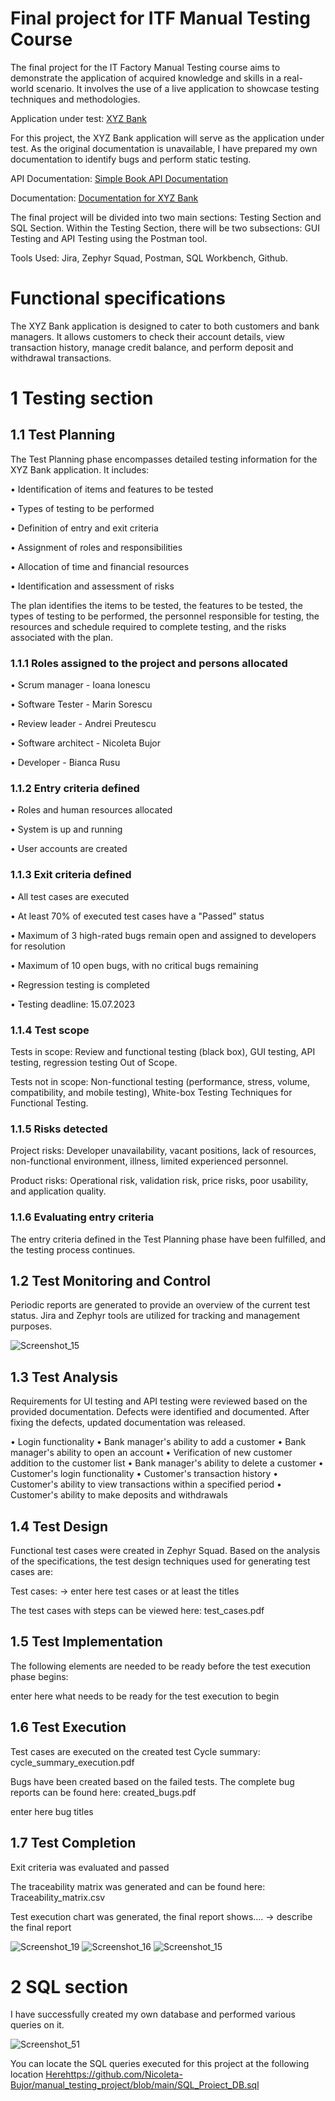 <h1> Final project for ITF Manual Testing Course </h1>

The final project for the IT Factory Manual Testing course aims to demonstrate the application of acquired knowledge and skills in a real-world scenario. It involves the use of a live application to showcase testing techniques and methodologies.

Application under test: [XYZ Bank](https://www.globalsqa.com/angularJs-protractor/BankingProject/#/login)

For this project, the XYZ Bank application will serve as the application under test. As the original documentation is unavailable, I have prepared my own documentation to identify bugs and perform static testing.

API Documentation: [Simple Book API Documentation](https://github.com/vdespa/introduction-to-postman-course/blob/main/simple-books-api.md)

Documentation: [Documentation for XYZ Bank](https://github.com/Nicoleta-Bujor/manual_testing_project/blob/main/Documentatie%20pt%20xyz%20bank.docx)

The final project will be divided into two main sections: Testing Section and SQL Section. Within the Testing Section, there will be two subsections: GUI Testing and API Testing using the Postman tool.

Tools Used: Jira, Zephyr Squad, Postman, SQL Workbench, Github.

# Functional specifications

The XYZ Bank application is designed to cater to both customers and bank managers. It allows customers to check their account details, view transaction history, manage credit balance, and perform deposit and withdrawal transactions.

# 1 Testing section

## 1.1 Test Planning

The Test Planning phase encompasses detailed testing information for the XYZ Bank application. It includes:

•	Identification of items and features to be tested

•	Types of testing to be performed

•	Definition of entry and exit criteria

•	Assignment of roles and responsibilities

•	Allocation of time and financial resources

•	Identification and assessment of risks

The plan identifies the items to be tested, the features to be tested, the types of testing to be performed, the personnel responsible for testing, the resources and schedule required to complete testing, and the risks associated with the plan.

### 1.1.1 Roles assigned to the project and persons allocated

•	Scrum manager - Ioana Ionescu

•	Software Tester - Marin Sorescu

•	Review leader - Andrei Preutescu

•	Software architect - Nicoleta Bujor

•	Developer - Bianca Rusu

### 1.1.2 Entry criteria defined

•	Roles and human resources allocated

•	System is up and running

•	User accounts are created

### 1.1.3 Exit criteria defined

•	All test cases are executed

•	At least 70% of executed test cases have a "Passed" status

•	Maximum of 3 high-rated bugs remain open and assigned to developers for resolution

•	Maximum of 10 open bugs, with no critical bugs remaining

•	Regression testing is completed

•	Testing deadline: 15.07.2023

### 1.1.4 Test scope

Tests in scope: Review and functional testing (black box), GUI testing, API testing, regression testing Out of Scope.

Tests not in scope: Non-functional testing (performance, stress, volume, compatibility, and mobile testing), White-box Testing Techniques for Functional Testing.

### 1.1.5 Risks detected

Project risks: Developer unavailability, vacant positions, lack of resources, non-functional environment, illness, limited experienced personnel.

Product risks: Operational risk, validation risk, price risks, poor usability, and application quality.

### 1.1.6 Evaluating entry criteria

The entry criteria defined in the Test Planning phase have been fulfilled, and the testing process continues.

## 1.2 Test Monitoring and Control

Periodic reports are generated to provide an overview of the current test status. Jira and Zephyr tools are utilized for tracking and management purposes.

![Screenshot_15](https://github.com/Nicoleta-Bujor/manual_testing_project/assets/136907555/98144450-178e-49da-8f7d-52d06739406d)


## 1.3 Test Analysis

Requirements for UI testing and API testing were reviewed based on the provided documentation. Defects were identified and documented. After fixing the defects, updated documentation was released.

•	Login functionality
•	Bank manager's ability to add a customer
•	Bank manager's ability to open an account
•	Verification of new customer addition to the customer list
•	Bank manager's ability to delete a customer
•	Customer's login functionality
•	Customer's transaction history
•	Customer's ability to view transactions within a specified period
•	Customer's ability to make deposits and withdrawals

## 1.4 Test Design

Functional test cases were created in Zephyr Squad. Based on the analysis of the specifications, the test design techniques used for generating test cases are:

Test cases: -> enter here test cases or at least the titles

The test cases with steps can be viewed here: test_cases.pdf

## 1.5 Test Implementation

The following elements are needed to be ready before the test execution phase begins:

enter here what needs to be ready for the test execution to begin

## 1.6 Test Execution

Test cases are executed on the created test Cycle summary: cycle_summary_execution.pdf

Bugs have been created based on the failed tests. The complete bug reports can be found here: created_bugs.pdf

enter here bug titles

## 1.7 Test Completion

Exit criteria was evaluated and passed

The traceability matrix was generated and can be found here: Traceability_matrix.csv

Test execution chart was generated, the final report shows.... -> describe the final report

![Screenshot_19](https://github.com/Nicoleta-Bujor/manual_testing_project/assets/136907555/e4176cf9-341d-4c9c-b31e-5fa1d26723df)
![Screenshot_16](https://github.com/Nicoleta-Bujor/manual_testing_project/assets/136907555/18abc3b7-cbb8-4420-ab8d-bd9c270ca982)
![Screenshot_15](https://github.com/Nicoleta-Bujor/manual_testing_project/assets/136907555/1ee73667-b7d4-4568-a40c-9619e20879d3)


# 2 SQL section

I have successfully created my own database and performed various queries on it.

![Screenshot_51](https://github.com/Nicoleta-Bujor/manual_testing_project/assets/136907555/a18724c4-2273-4370-81bd-fe1ee50d1641)

You can locate the SQL queries executed for this project at the following location [Here](https://github.com/Nicoleta-Bujor/manual_testing_project/blob/main/SQL_Proiect_DB.sql)https://github.com/Nicoleta-Bujor/manual_testing_project/blob/main/SQL_Proiect_DB.sql

